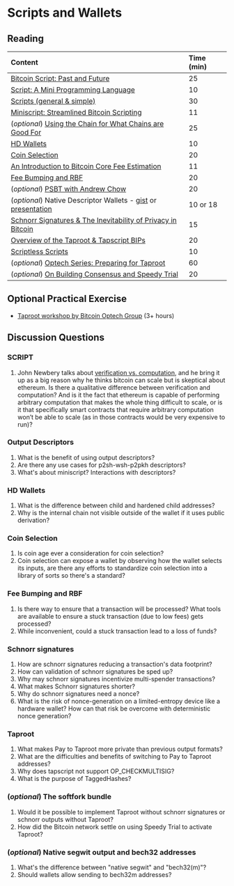 # Scripts and Wallets

## Reading

| Content | Time \(min\) |
| :--- | :--- |
| [Bitcoin Script: Past and Future](https://btctranscripts.com/chaincode-labs/2020-04-08-john-newbery-contracts-in-bitcoin/) | 25 |
| [Script: A Mini Programming Language](https://learnmeabitcoin.com/technical/script) | 10 |
| [Scripts \(general & simple\)](https://btctranscripts.com/scalingbitcoin/tokyo-2018/edgedevplusplus/scripts-general-and-simple/) | 30 |
| [Miniscript: Streamlined Bitcoin Scripting](https://medium.com/blockstream/miniscript-bitcoin-scripting-3aeff3853620) | 11 |
| \(_optional_\) [Using the Chain for What Chains are Good For](https://btctranscripts.com/scalingbitcoin/stanford-2017/using-the-chain-for-what-chains-are-good-for/) | 25 |
| [HD Wallets](https://learnmeabitcoin.com/technical/hd-wallets) | 10 |
| [Coin Selection](https://btctranscripts.com/scalingbitcoin/tokyo-2018/edgedevplusplus/coin-selection/) | 20 |
| [An Introduction to Bitcoin Core Fee Estimation](https://bitcointechtalk.com/an-introduction-to-bitcoin-core-fee-estimation-27920880ad0) | 11 |
| [Fee Bumping and RBF](https://github.com/bitcoinops/scaling-book/blob/add_rbf/1.fee_bumping/fee_bumping.md) | 20 |
| \(_optional_\) [PSBT with Andrew Chow](https://btctranscripts.com/sf-bitcoin-meetup/2019-03-15-partially-signed-bitcoin-transactions) | 20 |
| \(_optional_\) Native Descriptor Wallets - [gist](https://gist.github.com/achow101/94d889715afd49181f8efdca1f9faa25) or [presentation](https://btctranscripts.com/advancing-bitcoin/2020/2020-02-06-andrew-chow-descriptor-wallets/) | 10 or 18 |
| [Schnorr Signatures & The Inevitability of Privacy in Bitcoin](https://medium.com/digitalassetresearch/schnorr-signatures-the-inevitability-of-privacy-in-bitcoin-b2f45a1f7287) | 15 |
| [Overview of the Taproot & Tapscript BIPs](https://bitcoinops.org/en/newsletters/2019/05/14/#overview-of-the-taproot--tapscript-proposed-bips) | 20 |
| [Scriptless Scripts](https://bitcoinmagazine.com/articles/scriptless-scripts-how-bitcoin-can-support-smart-contracts-without-smart-contracts) | 10 |
| \(_optional_\) [Optech Series: Preparing for Taproot](https://bitcoinops.org/en/preparing-for-taproot/) | 60 |
| \(_optional_\) [On Building Consensus and Speedy Trial](http://r6.ca/blog/20210615T191422Z.html) | 20 |

## Optional Practical Exercise

* [Taproot workshop by Bitcoin Optech Group](https://bitcoinops.org/en/schorr-taproot-workshop/) \(3+ hours\)

## Discussion Questions

### SCRIPT

1. John Newbery talks about [verification vs. computation](https://youtu.be/np-SCwkqVy4?t=934), and he bring it up as a big reason why he thinks bitcoin can scale but is skeptical about ethereum. Is there a qualitative difference between verification and computation? And is it the fact that ethereum is capable of performing arbitrary computation that makes the whole thing difficult to scale, or is it that specifically smart contracts that require arbitrary computation won’t be able to scale \(as in those contracts would be very expensive to run\)?

### Output Descriptors

1. What is the benefit of using output descriptors?
2. Are there any use cases for p2sh-wsh-p2pkh descriptors?
3. What's about miniscript? Interactions with descriptors?

### HD Wallets

1. What is the difference between child and hardened child addresses?
2. Why is the internal chain not visible outside of the wallet if it uses public derivation?

### Coin Selection

1. Is coin age ever a consideration for coin selection?
2. Coin selection can expose a wallet by observing how the wallet selects its inputs, are there any efforts to standardize coin selection into a library of sorts so there's a standard?

### Fee Bumping and RBF

1. Is there way to ensure that a transaction will be processed? What tools are available to ensure a stuck transaction \(due to low fees\) gets processed?
2. While inconvenient, could a stuck transaction lead to a loss of funds?

### Schnorr signatures

1. How are schnorr signatures reducing a transaction's data footprint?
2. How can validation of schnorr signatures be sped up?
3. Why may schnorr signatures incentivize multi-spender transactions?
4. What makes Schnorr signatures shorter?
5. Why do schnorr signatures need a nonce?
6. What is the risk of nonce-generation on a limited-entropy device like a hardware wallet? How can that risk be overcome with deterministic nonce generation?

### Taproot

1. What makes Pay to Taproot more private than previous output formats?
2. What are the difficulties and benefits of switching to Pay to Taproot addresses?
3. Why does tapscript not support OP\_CHECKMULTISIG?
4. What is the purpose of TaggedHashes?

### \(_optional_\) The softfork bundle

1. Would it be possible to implement Taproot without schnorr signatures or schnorr outputs without Taproot?
2. How did the Bitcoin network settle on using Speedy Trial to activate Taproot?

### \(_optional_\) Native segwit output and bech32 addresses

1. What's the difference between "native segwit" and "bech32\(m\)"?
2. Should wallets allow sending to bech32m addresses?

